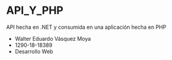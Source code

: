 # API_Y_PHP
API hecha en .NET y consumida en una aplicación hecha en PHP
- Walter Eduardo Vásquez Moya
- 1290-18-18389
- Desarrollo Web

